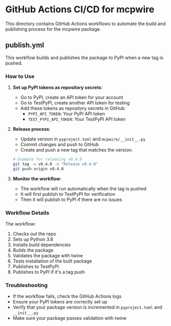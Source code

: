 # GitHub Actions CI/CD for mcpwire

This directory contains GitHub Actions workflows to automate the build and publishing process for the mcpwire package.

## publish.yml

This workflow builds and publishes the package to PyPI when a new tag is pushed.

### How to Use

1. **Set up PyPI tokens as repository secrets**:
   - Go to PyPI, create an API token for your account
   - Go to TestPyPI, create another API token for testing
   - Add these tokens as repository secrets in GitHub:
     - `PYPI_API_TOKEN`: Your PyPI API token
     - `TEST_PYPI_API_TOKEN`: Your TestPyPI API token

2. **Release process**:
   - Update version in `pyproject.toml` and `mcpwire/__init__.py`
   - Commit changes and push to GitHub
   - Create and push a new tag that matches the version:
   
   ```bash
   # Example for releasing v0.4.0
   git tag -a v0.4.0 -m "Release v0.4.0"
   git push origin v0.4.0
   ```

3. **Monitor the workflow**:
   - The workflow will run automatically when the tag is pushed
   - It will first publish to TestPyPI for verification
   - Then it will publish to PyPI if there are no issues

### Workflow Details

The workflow:
1. Checks out the repo
2. Sets up Python 3.8
3. Installs build dependencies
4. Builds the package
5. Validates the package with twine
6. Tests installation of the built package
7. Publishes to TestPyPI
8. Publishes to PyPI if it's a tag push

### Troubleshooting

- If the workflow fails, check the GitHub Actions logs
- Ensure your PyPI tokens are correctly set up
- Verify that your package version is incremented in `pyproject.toml` and `__init__.py`
- Make sure your package passes validation with twine 